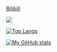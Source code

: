 [Bilibili](https://space.bilibili.com/381759497)

<img src="https://count.getloli.com/get/@kifuan">

[![Top Langs](https://github-readme-stats.vercel.app/api/top-langs/?username=kifuan)](https://github.com/anuraghazra/github-readme-stats)

[![My GitHub stats](https://github-readme-stats.vercel.app/api?username=kifuan&show_icons=true)](https://github.com/anuraghazra/github-readme-stats)

<!--
**kifuan/kifuan** is a ✨ _special_ ✨ repository because its `README.md` (this file) appears on your GitHub profile.

Here are some ideas to get you started:

- 🔭 I’m currently working on ...
- 🌱 I’m currently learning ...
- 👯 I’m looking to collaborate on ...
- 🤔 I’m looking for help with ...
- 💬 Ask me about ...
- 📫 How to reach me: ...
- 😄 Pronouns: ...
- ⚡ Fun fact: ...
-->
